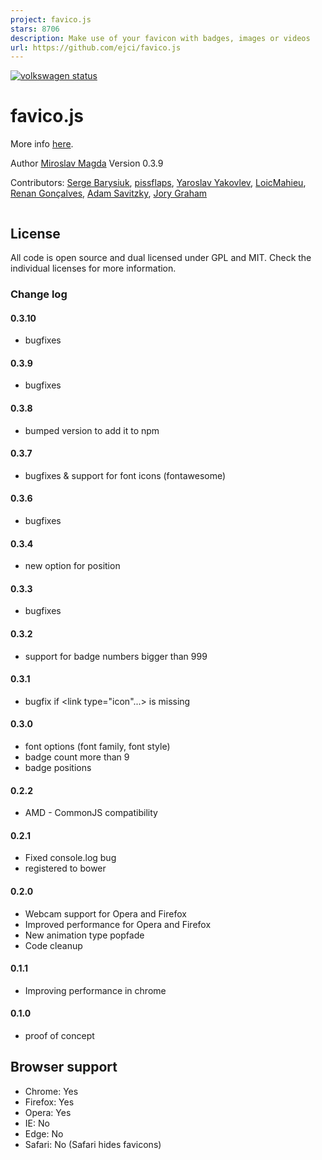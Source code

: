 ```yaml
---
project: favico.js
stars: 8706
description: Make use of your favicon with badges, images or videos
url: https://github.com/ejci/favico.js
---
```


[![volkswagen status](https://auchenberg.github.io/volkswagen/volkswargen_ci.svg?v=1)](https://github.com/auchenberg/volkswagen)
# favico.js
More info [here](http://lab.ejci.net/favico.js/).


Author [Miroslav Magda](http://blog.ejci.net)
Version 0.3.9

Contributors:
[Serge Barysiuk](https://github.com/sbarysiuk),
[pissflaps](https://github.com/pissflaps),
[Yaroslav Yakovlev](https://github.com/yaroslavya),
[LoicMahieu](https://github.com/LoicMahieu),
[Renan Gonçalves](https://github.com/renan),
[Adam Savitzky](https://github.com/adambom),
[Jory Graham](https://github.com/jory)

```javascript

```

## License
All code is open source and dual licensed under GPL and MIT. Check the individual licenses for more information.

### Change log
#### 0.3.10
* bugfixes

#### 0.3.9
* bugfixes

#### 0.3.8
* bumped version to add it to npm

#### 0.3.7
* bugfixes & support for font icons (fontawesome)

#### 0.3.6
* bugfixes

#### 0.3.4
* new option for position

#### 0.3.3
* bugfixes

#### 0.3.2
* support for badge numbers bigger than 999

#### 0.3.1
* bugfix if <link type="icon"...> is missing

#### 0.3.0
* font options (font family, font style)
* badge count more than 9
* badge positions

#### 0.2.2
* AMD - CommonJS compatibility

#### 0.2.1
* Fixed console.log bug
* registered to bower

#### 0.2.0
* Webcam support for Opera and Firefox
* Improved performance for Opera and Firefox
* New animation type popfade
* Code cleanup

#### 0.1.1
* Improving performance in chrome

#### 0.1.0
* proof of concept

## Browser support
* Chrome: Yes
* Firefox: Yes
* Opera: Yes
* IE: No
* Edge: No
* Safari: No (Safari hides favicons)

